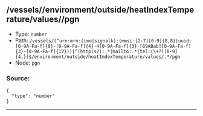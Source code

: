 ## /vessels/<RegExp>/environment/outside/heatIndexTemperature/values/<RegExp>/pgn

* Type: `number`
* Path: `/vessels/(^urn:mrn:(imo|signalk):(mmsi:[2-7][0-9]{8,8}|uuid:[0-9A-Fa-f]{8}-[0-9A-Fa-f]{4}-4[0-9A-Fa-f]{3}-[89ABab][0-9A-Fa-f]{3}-[0-9A-Fa-f]{12}))|^(http(s?):.*|mailto:.*|tel:(\+?)[0-9]{4,})$/environment/outside/heatIndexTemperature/values/.*/pgn`
* Node: `pgn`

### Source:
```
{
  "type": "number"
}
```

---
